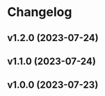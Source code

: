 # Changelog

<!--next-version-placeholder-->

## v1.2.0 (2023-07-24)



## v1.1.0 (2023-07-24)



## v1.0.0 (2023-07-23)




